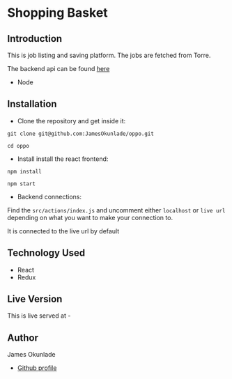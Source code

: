 # Shopping Basket

## Introduction

This is job listing and saving platform. The jobs are fetched from Torre.

The backend api can be found [here](https://github.com/JamesOkunlade/oppo-api)


- Node

## Installation

- Clone the repository and get inside it:

```
git clone git@github.com:JamesOkunlade/oppo.git

cd oppo
```

- Install install the react frontend:

```
npm install
```

```
npm start

```

- Backend connections:


Find the `src/actions/index.js` and uncomment either `localhost` or `live url` depending on what you want to make your connection to.

It is connected to the live url by default



## Technology Used

- React
- Redux

## Live Version

This is live served at - 


## Author

James Okunlade

- [Github profile](https://github.com/JamesOkunlade)
